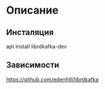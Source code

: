 # Описание 


## Инсталяция
apt install librdkafka-dev

## Зависимости

https://github.com/edenhill/librdkafka 